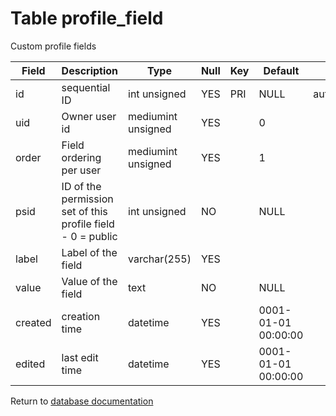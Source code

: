 Table profile_field
===========
Custom profile fields

| Field | Description | Type | Null | Key | Default | Extra |
| ----- | ----------- | ---- | ---- | --- | ------- | ----- |
| id | sequential ID | int unsigned | YES | PRI | NULL | auto_increment |    
| uid | Owner user id | mediumint unsigned | YES |  | 0 |  |    
| order | Field ordering per user | mediumint unsigned | YES |  | 1 |  |    
| psid | ID of the permission set of this profile field - 0 = public | int unsigned | NO |  | NULL |  |    
| label | Label of the field | varchar(255) | YES |  |  |  |    
| value | Value of the field | text | NO |  | NULL |  |    
| created | creation time | datetime | YES |  | 0001-01-01 00:00:00 |  |    
| edited | last edit time | datetime | YES |  | 0001-01-01 00:00:00 |  |    

Return to [database documentation](help/database)
